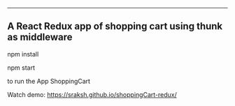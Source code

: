 --------------------------
A React Redux app of shopping cart using thunk as middleware
--------------------------

npm  install

npm start


to run the App ShoppingCart

Watch demo: https://sraksh.github.io/shoppingCart-redux/
